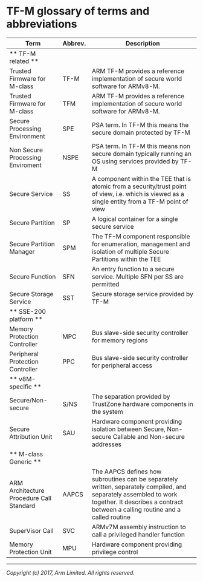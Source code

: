 # TF-M glossary of terms and abbreviations

| Term | Abbrev. | Description |
| --- | --- | --- |
| ** TF-M related ** | | |
| Trusted Firmware for M-class | TF-M | ARM TF-M provides a reference implementation of secure world software for ARMv8-M. |
| Trusted Firmware for M-class | TFM | ARM TF-M provides a reference implementation of secure world software for ARMv8-M. |
| Secure Processing Environment | SPE | PSA term. In TF-M this means the secure domain protected by TF-M|
| Non Secure Processing Enviroment| NSPE | PSA term. In TF-M this means non secure domain typically running an OS using services provided by TF-M|
| Secure Service | SS | A component within the TEE that is atomic from a security/trust point of view, i.e. which is viewed as a single entity from a TF-M point of view |
| Secure Partition | SP | A logical container for a single secure service |
| Secure Partition Manager | SPM | The TF-M component responsible for enumeration, management and isolation of multiple Secure Partitions within the TEE |
| Secure Function | SFN | An entry function to a secure service. Multiple SFN per SS are permitted |
| Secure Storage Service | SST | Secure storage service provided by TF-M |
| ** SSE-200 platform ** | | |
| Memory Protection Controller | MPC | Bus slave-side security controller for memory regions |
| Peripheral Protection Controller | PPC | Bus slave-side security controller for peripheral access |
| ** v8M-specific ** | | |
| Secure/Non-secure | S/NS | The separation provided by TrustZone hardware components in the system |
| Secure Attribution Unit | SAU | Hardware component providing isolation between Secure, Non-secure Callable and Non-secure addresses |
| ** M-class Generic ** | | |
| ARM Architecture Procedure Call Standard | AAPCS | The AAPCS defines how subroutines can be separately written, separately compiled, and separately assembled to work together. It describes a contract between a calling routine and a called routine |
| SuperVisor Call | SVC | ARMv7M assembly instruction to call a privileged handler function |
| Memory Protection Unit | MPU | Hardware component providing privilege control |

--------------

*Copyright (c) 2017, Arm Limited. All rights reserved.*
